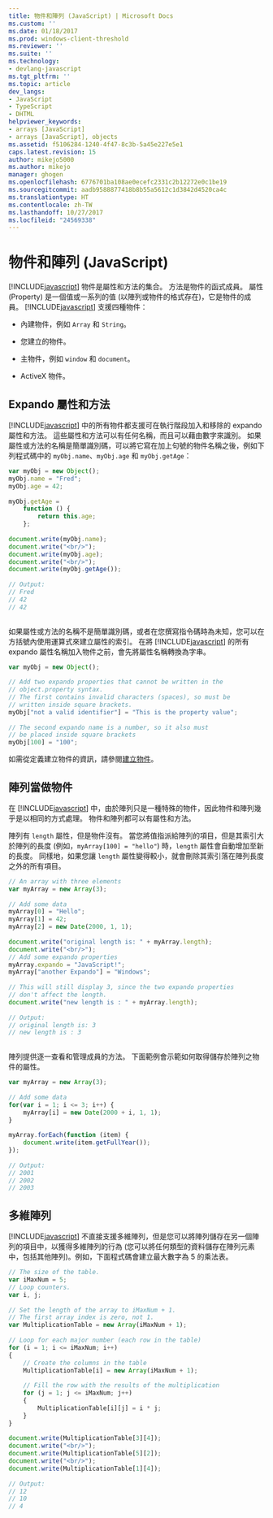 ```yaml
---
title: 物件和陣列 (JavaScript) | Microsoft Docs
ms.custom: ''
ms.date: 01/18/2017
ms.prod: windows-client-threshold
ms.reviewer: ''
ms.suite: ''
ms.technology:
- devlang-javascript
ms.tgt_pltfrm: ''
ms.topic: article
dev_langs:
- JavaScript
- TypeScript
- DHTML
helpviewer_keywords:
- arrays [JavaScript]
- arrays [JavaScript], objects
ms.assetid: f5106284-1240-4f47-8c3b-5a45e227e5e1
caps.latest.revision: 15
author: mikejo5000
ms.author: mikejo
manager: ghogen
ms.openlocfilehash: 6776701ba108ae0ecefc2331c2b12272e0c1be19
ms.sourcegitcommit: aadb9588877418b8b55a5612c1d3842d4520ca4c
ms.translationtype: HT
ms.contentlocale: zh-TW
ms.lasthandoff: 10/27/2017
ms.locfileid: "24569338"
---
```

# <a name="objects-and-arrays-javascript"></a>物件和陣列 (JavaScript)
[!INCLUDE[javascript](../javascript/includes/javascript-md.md)] 物件是屬性和方法的集合。 方法是物件的函式成員。 屬性 (Property) 是一個值或一系列的值 (以陣列或物件的格式存在)，它是物件的成員。 [!INCLUDE[javascript](../javascript/includes/javascript-md.md)] 支援四種物件：  
  
-   內建物件，例如 `Array` 和 `String`。  
  
-   您建立的物件。  
  
-   主物件，例如 `window` 和 `document`。  
  
-   ActiveX 物件。  
  
## <a name="expando-properties-and-methods"></a>Expando 屬性和方法  
 [!INCLUDE[javascript](../javascript/includes/javascript-md.md)] 中的所有物件都支援可在執行階段加入和移除的 expando 屬性和方法。 這些屬性和方法可以有任何名稱，而且可以藉由數字來識別。 如果屬性或方法的名稱是簡單識別碼，可以將它寫在加上句號的物件名稱之後，例如下列程式碼中的 `myObj.name`、`myObj.age` 和 `myObj.getAge`：  
  
```JavaScript  
var myObj = new Object();  
myObj.name = "Fred";  
myObj.age = 42;  
  
myObj.getAge =   
    function () {  
        return this.age;  
    };  
  
document.write(myObj.name);  
document.write("<br/>");  
document.write(myObj.age);  
document.write("<br/>");  
document.write(myObj.getAge());  
  
// Output:  
// Fred  
// 42  
// 42  
  
```  
  
 如果屬性或方法的名稱不是簡單識別碼，或者在您撰寫指令碼時為未知，您可以在方括號內使用運算式來建立屬性的索引。 在將 [!INCLUDE[javascript](../javascript/includes/javascript-md.md)] 的所有 expando 屬性名稱加入物件之前，會先將屬性名稱轉換為字串。  
  
```JavaScript  
var myObj = new Object();  
  
// Add two expando properties that cannot be written in the  
// object.property syntax.  
// The first contains invalid characters (spaces), so must be  
// written inside square brackets.  
myObj["not a valid identifier"] = "This is the property value";  
  
// The second expando name is a number, so it also must  
// be placed inside square brackets  
myObj[100] = "100";  
```  
  
 如需從定義建立物件的資訊，請參閱[建立物件](../javascript/creating-objects-javascript.md)。  
  
## <a name="arrays-as-objects"></a>陣列當做物件  
 在 [!INCLUDE[javascript](../javascript/includes/javascript-md.md)] 中，由於陣列只是一種特殊的物件，因此物件和陣列幾乎是以相同的方式處理。 物件和陣列都可以有屬性和方法。  
  
 陣列有 `length` 屬性，但是物件沒有。 當您將值指派給陣列的項目，但是其索引大於陣列的長度 (例如，`myArray[100] = "hello"`) 時，`length` 屬性會自動增加至新的長度。 同樣地，如果您讓 `length` 屬性變得較小，就會刪除其索引落在陣列長度之外的所有項目。  
  
```JavaScript  
// An array with three elements  
var myArray = new Array(3);  
  
// Add some data  
myArray[0] = "Hello";  
myArray[1] = 42;  
myArray[2] = new Date(2000, 1, 1);  
  
document.write("original length is: " + myArray.length);  
document.write("<br/>");  
// Add some expando properties  
myArray.expando = "JavaScript!";  
myArray["another Expando"] = "Windows";  
  
// This will still display 3, since the two expando properties  
// don't affect the length.  
document.write("new length is : " + myArray.length);  
  
// Output:  
// original length is: 3  
// new length is : 3  
  
```  
  
 陣列提供逐一查看和管理成員的方法。 下面範例會示範如何取得儲存於陣列之物件的屬性。  
  
```JavaScript  
var myArray = new Array(3);  
  
// Add some data  
for(var i = 1; i <= 3; i++) {  
    myArray[i] = new Date(2000 + i, 1, 1);  
}  
  
myArray.forEach(function (item) {  
    document.write(item.getFullYear());  
});  
  
// Output:  
// 2001  
// 2002  
// 2003  
```  
  
## <a name="multi-dimensional-arrays"></a>多維陣列  
 [!INCLUDE[javascript](../javascript/includes/javascript-md.md)] 不直接支援多維陣列，但是您可以將陣列儲存在另一個陣列的項目中，以獲得多維陣列的行為  (您可以將任何類型的資料儲存在陣列元素中，包括其他陣列)。例如，下面程式碼會建立最大數字為 5 的乘法表。  
  
```JavaScript  
// The size of the table.  
var iMaxNum = 5;  
// Loop counters.  
var i, j;  
  
// Set the length of the array to iMaxNum + 1.   
// The first array index is zero, not 1.  
var MultiplicationTable = new Array(iMaxNum + 1);  
  
// Loop for each major number (each row in the table)  
for (i = 1; i <= iMaxNum; i++)  
{  
    // Create the columns in the table  
    MultiplicationTable[i] = new Array(iMaxNum + 1);  
  
    // Fill the row with the results of the multiplication  
    for (j = 1; j <= iMaxNum; j++)  
    {  
        MultiplicationTable[i][j] = i * j;  
    }  
}  
  
document.write(MultiplicationTable[3][4]);  
document.write("<br/>");   
document.write(MultiplicationTable[5][2]);  
document.write("<br/>");  
document.write(MultiplicationTable[1][4]);  
  
// Output:  
// 12  
// 10  
// 4  
  
```